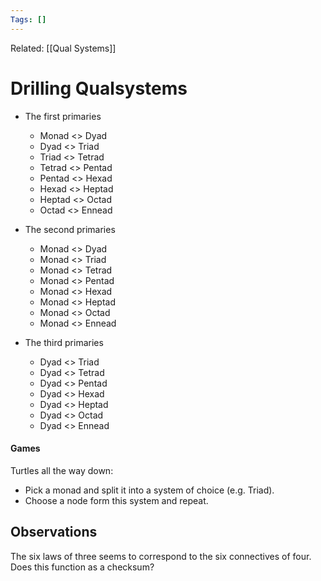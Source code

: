 ```yaml
---
Tags: []
---
```

Related: [[Qual Systems]]
# Drilling Qualsystems
- The first primaries 
	- Monad <> Dyad
	- Dyad <> Triad
	- Triad <> Tetrad
	- Tetrad <> Pentad
	- Pentad <> Hexad
	- Hexad <> Heptad
	- Heptad <> Octad
	- Octad <> Ennead

- The second primaries
	- Monad <> Dyad
	- Monad <> Triad
	- Monad <> Tetrad
	- Monad <> Pentad
	- Monad <> Hexad
	- Monad <> Heptad
	- Monad <> Octad
	- Monad <> Ennead

- The third primaries
	- Dyad <> Triad
	- Dyad <> Tetrad
	- Dyad <> Pentad
	- Dyad <> Hexad
	- Dyad <> Heptad
	- Dyad <> Octad
	- Dyad <> Ennead

#### Games
Turtles all the way down:
- Pick a monad and split it into a system of choice (e.g. Triad).
- Choose a node form this system and repeat.

## Observations
The six laws of three seems to correspond to the six connectives of four. Does this function as a checksum? 